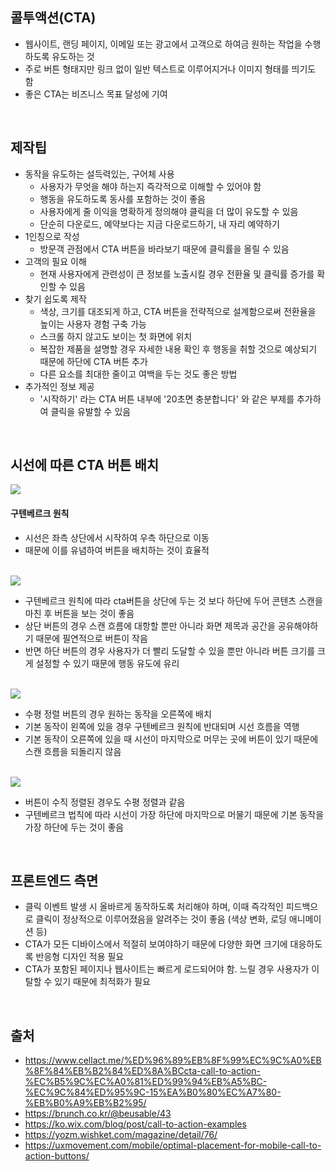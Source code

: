## 콜투액션(CTA)
- 웹사이트, 랜딩 페이지, 이메일 또는 광고에서 고객으로 하여금 원하는 작업을 수행하도록 유도하는 것
- 주로 버튼 형태지만 링크 없이 일반 텍스트로 이루어지거나 이미지 형태를 띄기도 함
- 좋은 CTA는 비즈니스 목표 달성에 기여

<br/>

## 제작팁
- 동작을 유도하는 설득력있는, 구어체 사용
    - 사용자가 무엇을 해야 하는지 즉각적으로 이해할 수 있어야 함
    - 행동을 유도하도록 동사를 포함하는 것이 좋음
    - 사용자에게 줄 이익을 명확하게 정의해야 클릭을 더 많이 유도할 수 있음
    - 단순히 다운로드, 예약보다는 지금 다운로드하기, 내 자리 예약하기
- 1인칭으로 작성
    - 방문객 관점에서 CTA 버튼을 바라보기 때문에 클릭률을 올릴 수 있음
- 고객의 필요 이해
    - 현재 사용자에게 관련성이 큰 정보를 노출시킬 경우 전환율 및 클릭률 증가를 확인할 수 있음
- 찾기 쉽도록 제작
    - 색상, 크기를 대조되게 하고, CTA 버튼을 전략적으로 설계함으로써 전환율을 높이는 사용자 경험 구축 가능 
    - 스크롤 하지 않고도 보이는 첫 화면에 위치
    - 복잡한 제품을 설명할 경우 자세한 내용 확인 후 행동을 취할 것으로 예상되기 때문에 하단에 CTA 버튼 추가
    - 다른 요소를 최대한 줄이고 여백을 두는 것도 좋은 방법
- 추가적인 정보 제공
    - '시작하기' 라는 CTA 버튼 내부에 '20초면 충분합니다' 와 같은 부제를 추가하여 클릭을 유발할 수 있음

<br/>

## 시선에 따른 CTA 버튼 배치 
<image src="https://uxmovement.com/wp-content/uploads/2019/06/gutenberg-principle-button-placement.png">

#### 구텐베르크 원칙
- 시선은 좌측 상단에서 시작하여 우측 하단으로 이동
- 때문에 이를 유념하여 버튼을 배치하는 것이 효율적

<br/>

<image src="https://uxmovement.com/wp-content/uploads/2019/06/top-bottom-button-placement.png">

- 구텐베르크 원칙에 따라 cta버튼을 상단에 두는 것 보다 하단에 두어 콘텐츠 스캔을 마친 후 버튼을 보는 것이 좋음
- 상단 버튼의 경우 스캔 흐름에 대항할 뿐만 아니라 화면 제목과 공간을 공유해야하기 때문에 필연적으로 버튼이 작음
- 반면 하단 버튼의 경우 사용자가 더 빨리 도달할 수 있을 뿐만 아니라 버튼 크기를 크게 설정할 수 있기 때문에 행동 유도에 유리

<br/>

<image src="https://uxmovement.com/wp-content/uploads/2019/06/horizontal-button-placement.png">

- 수평 정렬 버튼의 경우 원하는 동작을 오른쪽에 배치
- 기본 동작이 왼쪽에 있을 경우 구텐베르크 원칙에 반대되며 시선 흐름을 역행 
- 기본 동작이 오른쪽에 있을 때 시선이 마지막으로 머무는 곳에 버튼이 있기 때문에 스캔 흐름을 되돌리지 않음

<br/>

<image src="https://uxmovement.com/wp-content/uploads/2019/06/vertical-button-placement.png">

- 버튼이 수직 정렬된 경우도 수평 정렬과 같음 
- 구텐베르크 법칙에 따라 시선이 가장 하단에 마지막으로 머물기 때문에 기본 동작을 가장 하단에 두는 것이 좋음


<br/>

## 프론트엔드 측면
- 클릭 이벤트 발생 시 올바르게 동작하도록 처리해야 하며, 이때 즉각적인 피드백으로 클릭이 정상적으로 이루어졌음을 알려주는 것이 좋음 (색상 변화, 로딩 애니메이션 등)
- CTA가 모든 디바이스에서 적절히 보여야하기 때문에 다양한 화면 크기에 대응하도록 반응형 디자인 적용 필요
- CTA가 포함된 페이지나 웹사이트는 빠르게 로드되어야 함. 느릴 경우 사용자가 이탈할 수 있기 때문에 최적화가 필요

<br/>

## 출처
- https://www.cellact.me/%ED%96%89%EB%8F%99%EC%9C%A0%EB%8F%84%EB%B2%84%ED%8A%BCcta-call-to-action-%EC%B5%9C%EC%A0%81%ED%99%94%EB%A5%BC-%EC%9C%84%ED%95%9C-15%EA%B0%80%EC%A7%80-%EB%B0%A9%EB%B2%95/
- https://brunch.co.kr/@beusable/43
- https://ko.wix.com/blog/post/call-to-action-examples
- https://yozm.wishket.com/magazine/detail/76/
- https://uxmovement.com/mobile/optimal-placement-for-mobile-call-to-action-buttons/